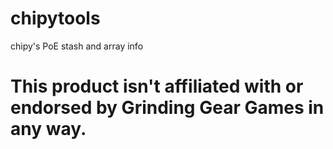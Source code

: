 # chipytools
chipy's PoE stash and array info

# This product isn't affiliated with or endorsed by Grinding Gear Games in any way.
